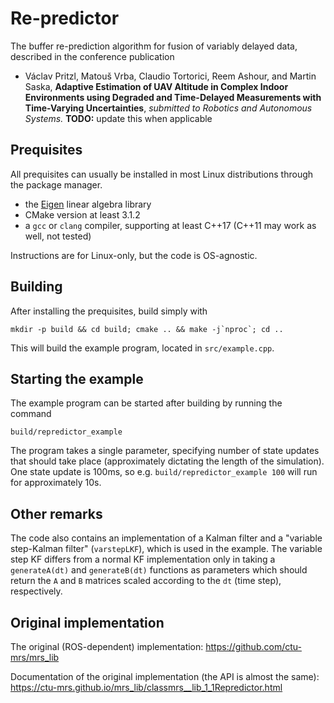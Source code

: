 # Re-predictor
The buffer re-prediction algorithm for fusion of variably delayed data, described in the conference publication
 * Václav Pritzl, Matouš Vrba, Claudio Tortorici, Reem Ashour, and Martin Saska, **Adaptive Estimation of UAV Altitude in Complex Indoor Environments using Degraded
and Time-Delayed Measurements with Time-Varying Uncertainties**, *submitted to Robotics and Autonomous Systems.*
**TODO:** update this when applicable 


## Prequisites
All prequisites can usually be installed in most Linux distributions through the package manager.
 * the [Eigen](https://eigen.tuxfamily.org/) linear algebra library
 * CMake version at least 3.1.2
 * a `gcc` or `clang` compiler, supporting at least C++17 (C++11 may work as well, not tested)

Instructions are for Linux-only, but the code is OS-agnostic.

## Building
After installing the prequisites, build simply with
```
mkdir -p build && cd build; cmake .. && make -j`nproc`; cd ..
```
This will build the example program, located in `src/example.cpp`.

## Starting the example
The example program can be started after building by running the command
```
build/repredictor_example
```
The program takes a single parameter, specifying number of state updates that should take place (approximately dictating the length of the simulation).
One state update is 100ms, so e.g. `build/repredictor_example 100` will run for approximately 10s.

## Other remarks
The code also contains an implementation of a Kalman filter and a "variable step-Kalman filter" (`varstepLKF`), which is used in the example.
The variable step KF differs from a normal KF implementation only in taking a `generateA(dt)` and `generateB(dt)` functions as parameters which should return the `A` and `B` matrices scaled according to the `dt` (time step), respectively.

## Original implementation
The original (ROS-dependent) implementation: https://github.com/ctu-mrs/mrs_lib

Documentation of the original implementation (the API is almost the same): https://ctu-mrs.github.io/mrs_lib/classmrs__lib_1_1Repredictor.html
